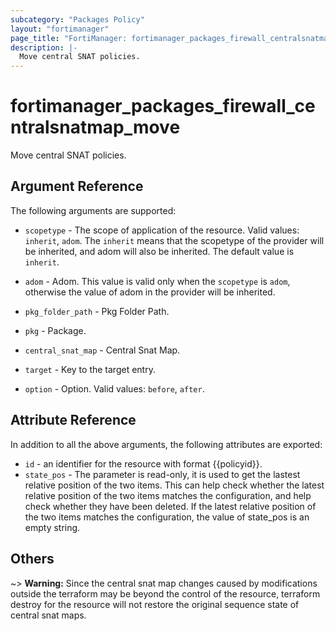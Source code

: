 ```yaml
---
subcategory: "Packages Policy"
layout: "fortimanager"
page_title: "FortiManager: fortimanager_packages_firewall_centralsnatmap_move"
description: |-
  Move central SNAT policies.
---
```


# fortimanager_packages_firewall_centralsnatmap_move
Move central SNAT policies.

## Argument Reference


The following arguments are supported:

* `scopetype` - The scope of application of the resource. Valid values: `inherit`, `adom`. The `inherit` means that the scopetype of the provider will be inherited, and adom will also be inherited. The default value is `inherit`.
* `adom` - Adom. This value is valid only when the `scopetype` is `adom`, otherwise the value of adom in the provider will be inherited.
* `pkg_folder_path` - Pkg Folder Path.
* `pkg` - Package.
* `central_snat_map` - Central Snat Map.

* `target` - Key to the target entry.
* `option` - Option. Valid values: `before`, `after`.


## Attribute Reference

In addition to all the above arguments, the following attributes are exported:
* `id` - an identifier for the resource with format {{policyid}}.
* `state_pos` - The parameter is read-only, it is used to get the lastest relative position of the two items. This can help check whether the latest relative position of the two items matches the configuration, and help check whether they have been deleted. If the latest relative position of the two items matches the configuration, the value of state_pos is an empty string.

## Others

~> **Warning:** Since the central snat map changes caused by modifications outside the terraform may be beyond the control of the resource, terraform destroy for the resource will not restore the original sequence state of central snat maps.
